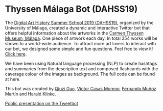 # Thyssen Málaga Bot (DAHSS19)

The <A HREF="http://historiadelartemalaga.uma.es/dahss19/">Digital Art History Summer School 2019 (DAHSS19)</A>, organized by the University of Málaga, created a dynamic and interactive Twitter bot that offers helpful information about the artworks in the <A HREF="https://www.carmenthyssenmalaga.org/">Carmen Thyssen Museum, Málaga</A>. One piece of artwork each day. In total 254 works will be shown to a world-wide audience. To attract more art lovers to interact with our bot, we designed some simple and fun questions. 
Feel free to view it! <a href="https://twitter.com/thyssenmlgbot">Click here</a>.

We have been using Natural language processing (NLP) to create hashtags and summaries from the description text and composed flashcards with the caverage colour of the images as background. <!--For more information, see our presentation [here].--> The full code can be found at here.

This bot was created by <a href="https://twitter.com/next_autumn">Qiuzi Guo</a>, <a href="https://twitter.com/victorcasasm">Víctor Casas Moreno</a>, <a href="https://twitter.com/fdomuma">Fernando Muñoz Martín</a> and <a href="https://twitter.com/HxxxKxxx">Harald Klinke</a>.

<A HREF="https://docs.google.com/presentation/d/1MugeT8umURc3MrXA9MWbevwHzlksmUxH8gPYb4oYwHw/edit?usp=present">Public presentation on the Tweetbot</A>

